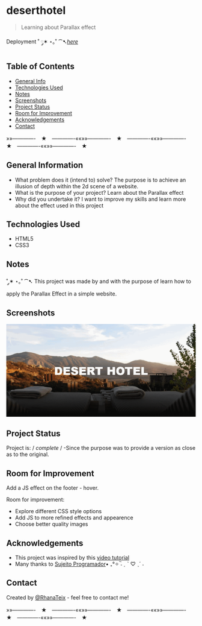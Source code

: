 # deserthotel
>Learning about Parallax effect 

Deployment ˚ ༘✶ ⋆｡˚ ⁀➷[_here_](https://rhanateix.github.io/deserthotel/)

## Table of Contents
* [General Info](#general-information)
* [Technologies Used](#technologies-used)
* [Notes](#notes)
* [Screenshots](#screenshots)
* [Project Status](#project-status)
* [Room for Improvement](#room-for-improvement)
* [Acknowledgements](#acknowledgements)
* [Contact](#contact)


»»————-　★　————-««»»————-　★　————-««»»————-　★　————-««»»————-　★　




## General Information

- What problem does it (intend to) solve? The purpose is to achieve an illusion of depth within the 2d scene of a website.
- What is the purpose of your project? Learn about the Parallax effect
- Why did you undertake it? I want to improve my skills and learn more about the effect used in this project


## Technologies Used
- HTML5
- CSS3

## Notes
  
  ˚ ༘✶ ⋆｡˚ ⁀➷ This project was made by and with the purpose of learn how to apply the Parallax Effect in a simple website. 
    
  
## Screenshots
![Final Result](deserthotelgif1.gif)


## Project Status
Project is: / _complete_ / -Since the purpose was to provide a version as close as to the original.


## Room for Improvement

  Add a JS effect on the footer - hover.

Room for improvement:
- Explore different CSS style options
- Add JS to more refined effects and appearence
- Choose better quality images

## Acknowledgements

- This project was inspired by this [video tutorial](https://www.youtube.com/watch?v=A43YY-SwrdE)
- Many thanks to [Sujeito Programador](https://github.com/devfraga)• ₊°✧︡ ˗ ˏ ˋ ♡ ˎˊ ˗


## Contact
Created by [@RhanaTeix](https://www.linkedin.com/in/rhan%C3%A1-teixeira-111181227/) - feel free to contact me!

»»————-　★　————-««»»————-　★　————-««»»————-　★　————-««»»————-　★　
